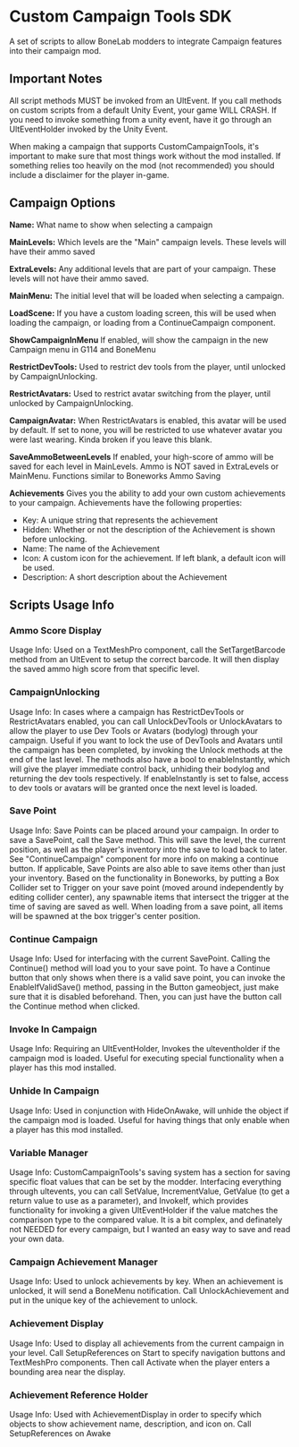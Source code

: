 # Custom Campaign Tools SDK
A set of scripts to allow BoneLab modders to integrate Campaign features into their campaign mod.

## Important Notes
All script methods MUST be invoked from an UltEvent. If you call methods on custom scripts from a default Unity Event, your game WILL CRASH. If you need to invoke something from a unity event, have it go through an UltEventHolder invoked by the Unity Event.

When making a campaign that supports CustomCampaignTools, it's important to make sure that most things work without the mod installed. If something relies too heavily on the mod (not recommended) you should include a disclaimer for the player in-game. 

## Campaign Options
**Name:** What name to show when selecting a campaign

**MainLevels:** Which levels are the "Main" campaign levels. These levels will have their ammo saved

**ExtraLevels:** Any additional levels that are part of your campaign. These levels will not have their ammo saved.

**MainMenu:** The initial level that will be loaded when selecting a campaign.

**LoadScene:** If you have a custom loading screen, this will be used when loading the campaign, or loading from a ContinueCampaign component.

**ShowCampaignInMenu** If enabled, will show the campaign in the new Campaign menu in G114 and BoneMenu

**RestrictDevTools:** Used to restrict dev tools from the player, until unlocked by CampaignUnlocking.

**RestrictAvatars:** Used to restrict avatar switching from the player, until unlocked by CampaignUnlocking.

**CampaignAvatar:** When RestrictAvatars is enabled, this avatar will be used by default. If set to none, you will be restricted to use whatever avatar you were last wearing. Kinda broken if you leave this blank.

**SaveAmmoBetweenLevels** If enabled, your high-score of ammo will be saved for each level in MainLevels. Ammo is NOT saved in ExtraLevels or MainMenu. Functions similar to Boneworks Ammo Saving

**Achievements** Gives you the ability to add your own custom achievements to your campaign. Achievements have the following properties:
 - Key: A unique string that represents the achievement
 - Hidden: Whether or not the description of the Achievement is shown before unlocking.
 - Name: The name of the Achievement
 - Icon: A custom icon for the achievement. If left blank, a default icon will be used.
 - Description: A short description about the Achievement


## Scripts Usage Info

### Ammo Score Display
Usage Info: Used on a TextMeshPro component, call the SetTargetBarcode method from an UltEvent to setup the correct barcode. It will then display the saved ammo high score from that specific level.

### CampaignUnlocking
Usage Info: In cases where a campaign has RestrictDevTools or RestrictAvatars enabled, you can call UnlockDevTools or UnlockAvatars to allow the player to use Dev Tools or Avatars (bodylog) through your campaign. Useful if you want to lock the use of DevTools and Avatars until the campaign has been completed, by invoking the Unlock methods at the end of the last level. The methods also have a bool to enableInstantly, which will give the player immediate control back, unhiding their bodylog and returning the dev tools respectively. If enableInstantly is set to false, access to dev tools or avatars will be granted once the next level is loaded.

### Save Point
Usage Info: Save Points can be placed around your campaign. In order to save a SavePoint, call the Save method. This will save the level, the current position, as well as the player's inventory into the save to load back to later. See "ContinueCampaign" component for more info on making a continue button.
If applicable, Save Points are also able to save items other than just your inventory. Based on the functionality in Boneworks, by putting a Box Collider set to Trigger on your save point (moved around independently by editing collider center), any spawnable items that intersect the trigger at the time of saving are saved as well. When loading from a save point, all items will be spawned at the box trigger's center position.

### Continue Campaign
Usage Info: Used for interfacing with the current SavePoint. Calling the Continue() method will load you to your save point. To have a Continue button that only shows when there is a valid save point, you can invoke the EnableIfValidSave() method, passing in the Button gameobject, just make sure that it is disabled beforehand. Then, you can just have the button call the Continue method when clicked.

### Invoke In Campaign
Usage Info: Requiring an UltEventHolder, Invokes the ulteventholder if the campaign mod is loaded. Useful for executing special functionality when a player has this mod installed.

### Unhide In Campaign
Usage Info: Used in conjunction with HideOnAwake, will unhide the object if the campaign mod is loaded. Useful for having things that only enable when a player has this mod installed.

### Variable Manager
Usage Info: CustomCampaignTools's saving system has a section for saving specific float values that can be set by the modder. Interfacing everything through ultevents, you can call SetValue, IncrementValue, GetValue (to get a return value to use as a parameter), and InvokeIf, which provides functionality for invoking a given UltEventHolder if the value matches the comparison type to the compared value. It is a bit complex, and definately not NEEDED for every campaign, but I wanted an easy way to save and read your own data.

### Campaign Achievement Manager
Usage Info: Used to unlock achievements by key. When an achievement is unlocked, it will send a BoneMenu notification. Call UnlockAchievement and put in the unique key of the achievement to unlock.

### Achievement Display
Usage Info: Used to display all achievements from the current campaign in your level. Call SetupReferences on Start to specify navigation buttons and TextMeshPro components. Then call Activate when the player enters a bounding area near the display.

### Achievement Reference Holder
Usage Info: Used with AchievementDisplay in order to specify which objects to show achievement name, description, and icon on. Call SetupReferences on Awake

